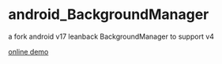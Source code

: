 # android_BackgroundManager
a fork android v17 leanback BackgroundManager to support v4

[online demo](https://appetize.io/app/zym1g6uu4bfedeayw8714u3ycg)
